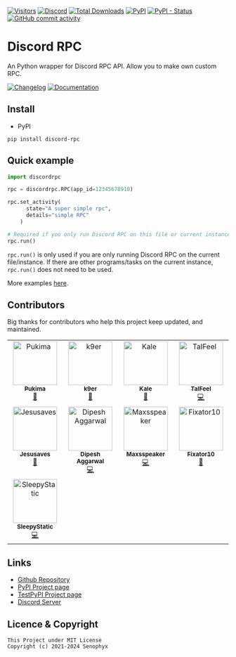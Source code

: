 [![Visitors](https://api.visitorbadge.io/api/visitors?path=https%3A%2F%2Fgithub.com%2FSenophyx%2FDiscord-RPC&label=Visitors&countColor=%2337d67a&style=flat&labelStyle=none)](https://github.com/Senophyx/Discord-RPC)
[![Discord](https://img.shields.io/discord/887650006977347594?label=EterNomm&logo=discord)](https://discord.gg/qpT2AeYZRN)
[![Total Downloads](https://static.pepy.tech/badge/discord-rpc)](https://pepy.tech/project/discord-rpc)
[![PyPI](https://img.shields.io/pypi/v/discord-rpc?label=PyPI%20Version&logo=pypi)](https://pypi.org/project/discord-rpc)
[![PyPI - Status](https://img.shields.io/pypi/status/discord-rpc?label=Packages%20Status&logo=pypi)](https://pypi.org/project/discord-rpc)
[![GitHub commit activity](https://img.shields.io/github/commit-activity/y/Senophyx/discord-rpc?label=Commit%20Activity&logo=github)](https://github.com/Senophyx/discord-rpc)

# Discord RPC
An Python wrapper for Discord RPC API. Allow you to make own custom RPC.

[![Changelog](https://img.shields.io/badge/Changelog-blue?style=for-the-badge&logo=github)](https://senophyx.id/projects/discord-rpc/#change-logs)
[![Documentation](https://img.shields.io/badge/Documentation-gray?style=for-the-badge&logo=googledocs&logoColor=white)](https://github.com/Senophyx/Discord-RPC/blob/main/DOCS.md)

## Install
- PyPI
```
pip install discord-rpc
```

## Quick example
```py
import discordrpc

rpc = discordrpc.RPC(app_id=12345678910)

rpc.set_activity(
      state="A super simple rpc",
      details="simple RPC"
    )

# Required if you only run Discord RPC on this file or current instance.
rpc.run()
```
`rpc.run()` is only used if you are only running Discord RPC on the current file/instance. If there are other programs/tasks on the current instance, `rpc.run()` does not need to be used.

More examples [here](https://github.com/Senophyx/discord-rpc/tree/main/examples).


## Contributors
Big thanks for contributors who help this project keep updated, and maintained.


<!-- ALL-CONTRIBUTORS-LIST:START - Do not remove or modify this section -->
<!-- prettier-ignore-start -->
<!-- markdownlint-disable -->
<table>
  <tbody>
    <tr>
      <td align="center" valign="top" width="25%"><a href="https://pukima.site"><img src="https://avatars.githubusercontent.com/u/58347116?v=4?s=100" width="100px;" alt="Pukima"/><br /><sub><b>Pukima</b></sub></a><br /><a href="#bug-Pukimaa" title="Bug reports">🐛</a></td>
      <td align="center" valign="top" width="25%"><a href="https://github.com/k9ur"><img src="https://avatars.githubusercontent.com/u/67886793?v=4?s=100" width="100px;" alt="k9er"/><br /><sub><b>k9er</b></sub></a><br /><a href="#doc-k9ur" title="Documentation">📖</a></td>
      <td align="center" valign="top" width="25%"><a href="https://www.kaleko.dev/"><img src="https://avatars.githubusercontent.com/u/54416665?v=4?s=100" width="100px;" alt="Kale"/><br /><sub><b>Kale</b></sub></a><br /><a href="#bug-Kale-Ko" title="Bug reports">🐛</a></td>
      <td align="center" valign="top" width="25%"><a href="https://github.com/TaIFeel"><img src="https://avatars.githubusercontent.com/u/94287800?v=4?s=100" width="100px;" alt="TaIFeel"/><br /><sub><b>TaIFeel</b></sub></a><br /><a href="#code-TaIFeel" title="Code">💻</a></td>
    </tr>
    <tr>
      <td align="center" valign="top" width="25%"><a href="https://buymeacoffee.com/saves"><img src="https://avatars.githubusercontent.com/u/8108358?v=4?s=100" width="100px;" alt="Jesusaves"/><br /><sub><b>Jesusaves</b></sub></a><br /><a href="#bug-pazkero" title="Bug reports">🐛</a></td>
      <td align="center" valign="top" width="25%"><a href="http://dipeshaggarwal.com"><img src="https://avatars.githubusercontent.com/u/1311129?v=4?s=100" width="100px;" alt="Dipesh Aggarwal"/><br /><sub><b>Dipesh Aggarwal</b></sub></a><br /><a href="#code-DipeshAggarwal" title="Code">💻</a></td>
      <td align="center" valign="top" width="25%"><a href="https://github.com/maxsspeaker"><img src="https://avatars.githubusercontent.com/u/56259377?v=4?s=100" width="100px;" alt="Maxsspeaker"/><br /><sub><b>Maxsspeaker</b></sub></a><br /><a href="#code-maxsspeaker" title="Code">💻</a></td>
      <td align="center" valign="top" width="25%"><a href="https://fixator10.ru"><img src="https://avatars.githubusercontent.com/u/11073934?v=4?s=100" width="100px;" alt="Fixator10"/><br /><sub><b>Fixator10</b></sub></a><br /><a href="#doc-fixator10" title="Documentation">📖</a></td>
    </tr>
    <tr>
      <td align="center" valign="top" width="25%"><a href="http://psychon-night.github.io"><img src="https://avatars.githubusercontent.com/u/49412250?v=4?s=100" width="100px;" alt="SleepyStatic"/><br /><sub><b>SleepyStatic</b></sub></a><br /><a href="#code-psychon-night" title="Code">💻</a></td>
    </tr>
  </tbody>
</table>

<!-- markdownlint-restore -->
<!-- prettier-ignore-end -->

<!-- ALL-CONTRIBUTORS-LIST:END -->

## Links
- [Github Repository](https://github.com/Senophyx/Discord-RPC)
- [PyPI Project page](https://pypi.org/project/discord-rpc/)
- [TestPyPI Project page](https://test.pypi.org/project/discord-rpc/)
- [Discord Server](https://discord.gg/qpT2AeYZRN)

## Licence & Copyright

```
This Project under MIT License
Copyright (c) 2021-2024 Senophyx
```
